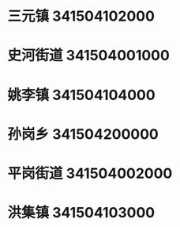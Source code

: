# 三元镇 341504102000
# 史河街道 341504001000
# 姚李镇 341504104000
# 孙岗乡 341504200000
# 平岗街道 341504002000
# 洪集镇 341504103000
